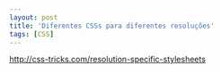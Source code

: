 ```yaml
---
layout: post
title: 'Diferentes CSSs para diferentes resoluções'
tags: [CSS]
---
```


<http://css-tricks.com/resolution-specific-stylesheets>
